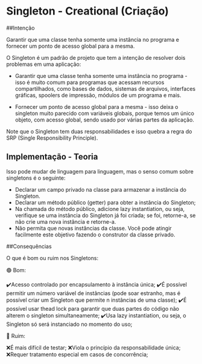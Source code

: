 # Singleton - Creational (Criação)

##Intenção

Garantir que uma classe tenha somente uma instância no programa e fornecer um ponto de acesso global para a mesma.


O Singleton é um padrão de projeto que tem a intenção de resolver dois problemas em uma aplicação:

- Garantir que uma classe tenha somente uma instância no programa - isso é muito comum para programas que acessam recursos compartilhados, como bases de dados, sistemas de arquivos, interfaces gráficas, spoolers de impressão, módulos de um programa e mais.

- Fornecer um ponto de acesso global para a mesma - isso deixa o singleton muito parecido com variáveis globais, porque temos um único objeto, com acesso global, sendo usado por várias partes da aplicação.

Note que o Singleton tem duas responsabilidades e isso quebra a regra do SRP (Single Responsibility Principle).

## Implementação - Teoria


Isso pode mudar de linguagem para linguagem, mas o senso comum sobre singletons é o seguinte:

- Declarar um campo privado na classe para armazenar a instância do Singleton.
- Declarar um método público (getter) para obter a instância do Singleton;
- Na chamada do método público, adicione lazy instantiation, ou seja, verifique se uma instância do Singleton já foi criada; se foi, retorne-a, se não crie uma nova instância e retorne-a.
- Não permita que novas instâncias da classe. Você pode atingir facilmente este objetivo fazendo o construtor da classe privado.

##Consequências

O que é bom ou ruim nos Singletons:

🟢 Bom:

✔️Acesso controlado por encapsulamento à instância única;
✔️É possível permitir um número variável de instâncias (pode soar estranho, mas é possível criar um Singleton que permite n instâncias de uma classe);
✔️É possível usar thead lock para garantir que duas partes do código não alterem o singleton simultaneamente;
✔️Usa lazy instantiation, ou seja, o Singleton só será instanciado no momento do uso;


🔴 Ruim:

❌É mais difícil de testar;
❌Viola o princípio da responsabilidade única;
❌Requer tratamento especial em casos de concorrência;

